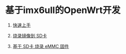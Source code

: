 # 基于imx6ull的OpenWrt开发

1. [快速上手](doc/quick_start_guide.md)

2. [烧录镜像到 SD卡](doc/burn_sd_image.md)

3. [基于 SD卡 烧录 eMMC 固件](doc/burn_emmc_image.md)

